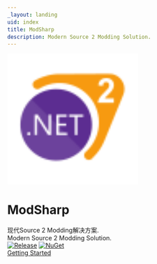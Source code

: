```yaml
---
_layout: landing
uid: index
title: ModSharp
description: Modern Source 2 Modding Solution.
---
```


<div class="center-fixed text-center">
  <img src="images/modsharp.svg" height="300" width="300" />
  <h1>ModSharp</h1>
  <div>
    <div>现代Source 2 Modding解决方案.</div>
    <div>Modern Source 2 Modding Solution.</div>
  </div>
  <div class="my-4">
    <a
      href="https://github.com/Kxnrl/modsharp-public/releases"
      target="_blank"
      ><img
        alt="Release"
        src="https://img.shields.io/github/v/release/Kxnrl/modsharp-public?style=for-the-badge&label=Release"
    /></a>
    <a
      href="https://www.nuget.org/packages/ModSharp.Sharp.Shared/"
      target="_blank"
      ><img
        alt="NuGet"
        src="https://img.shields.io/nuget/v/ModSharp.Sharp.Shared?style=for-the-badge&label=NuGet"
    /></a>
  </div>
  <div class="my-4">
    <a href="docs/guides/getting-started.md" class="btn btn-outline-success"
      >Getting Started</a>
  </div>
</div>